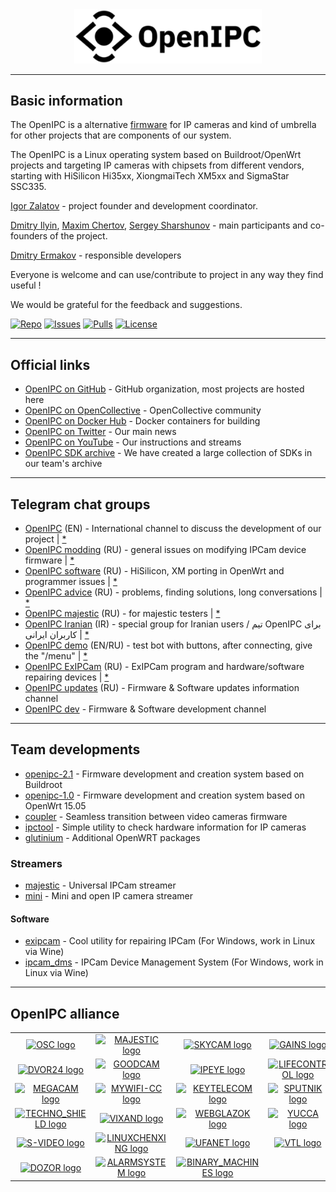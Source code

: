 
<div style="text-align:center"><img src="/images/logo_openipc.png" width="300" /></div>

---------------------------------------------------------------------------------

## Basic information

The OpenIPC is a alternative [firmware](https://github.com/OpenIPC) for IP cameras and kind of umbrella for other projects that are components of our system.

The OpenIPC is a Linux operating system based on Buildroot/OpenWrt projects and targeting IP cameras with chipsets from different vendors, starting with HiSilicon Hi35xx, XiongmaiTech XM5xx and SigmaStar SSC335.

[Igor Zalatov](https://web.telegram.org/#/im?p=@FlyRouter) - project founder and development coordinator.

[Dmitry Ilyin](https://web.telegram.org/#/im?p=@widgetii), [Maxim Chertov](https://web.telegram.org/#/im?p=@mAX3773), [Sergey Sharshunov](https://web.telegram.org/#/im?p=@USSSSSH) - main participants and co-founders of the project.

[Dmitry Ermakov](https://web.telegram.org/#/im?p=@dimerrr) - responsible developers

Everyone is welcome and can use/contribute to project in any way they find useful !

We would be grateful for the feedback and suggestions.

[![Repo](https://img.shields.io/github/repo-size/OpenIPC/openipc.github.io)](https://github.com/OpenIPC/openipc.github.io)
[![Issues](https://img.shields.io/github/issues/OpenIPC/openipc.github.io)](https://github.com/OpenIPC/openipc.github.io/issues)
[![Pulls](https://img.shields.io/github/issues-pr/OpenIPC/openipc.github.io)](https://github.com/OpenIPC/openipc.github.io/pulls)
[![License](https://img.shields.io/github/license/OpenIPC/openipc.github.io)](https://opensource.org/licenses/MIT)

---------------------------------------------------------------------------------

## Official links

* [OpenIPC on GitHub](https://github.com/OpenIPC/) - GitHub organization, most projects are hosted here
* [OpenIPC on OpenCollective](https://opencollective.com/openipc) - OpenCollective community
* [OpenIPC on Docker Hub](https://hub.docker.com/u/openipc) - Docker containers for building
* [OpenIPC on Twitter](https://twitter.com/openipc) - Our main news
* [OpenIPC on YouTube](https://www.youtube.com/channel/UCaXlbR2uGTRFh8jQ2lCFd2g) - Our instructions and streams
* [OpenIPC SDK archive](https://opencollective.com/openipc/updates/restricting-public-access-to-dl-openipc-org-archive-files-from-1-august) - We have created a large collection of SDKs in our team's archive

---------------------------------------------------------------------------------

## Telegram chat groups

* [OpenIPC](https://t.me/openipc) (EN) - International channel to discuss the development of our project | [*](https://combot.org/c/1166652144)
* [OpenIPC modding](https://t.me/openipc_modding) (RU) - general issues on modifying IPCam device firmware | [*](https://combot.org/c/-1001247643198)
* [OpenIPC software](https://t.me/openipc_software) (RU) - HiSilicon, XM porting in OpenWrt and programmer issues | [*](https://combot.org/c/-1001196905312)
* [OpenIPC advice](https://t.me/openipc_advice) (RU) - problems, finding solutions, long conversations | [*](https://combot.org/c/1385065634)
* [OpenIPC majestic](https://t.me/joinchat/YgHc5Bg4NOoxOTdi) (RU) - for majestic testers | [*](#)
* [OpenIPC Iranian](https://t.me/joinchat/T_GwQUBTJdfXJrFb) (IR) - special group for Iranian users / تیم OpenIPC برای کاربران ایرانی | [*](https://combot.org/c/-1001341239361)
* [OpenIPC demo](https://t.me/openipc_demo)  (EN/RU) - test bot with buttons, after connecting, give the "/menu" | [*](https://combot.org/c/1414887196)
* [OpenIPC ExIPCam](https://t.me/ExIPCam) (RU) - ExIPCam program and hardware/software repairing devices | [*](https://combot.org/c/1213889378)
* [OpenIPC updates](https://t.me/s/openipc_updates) (RU) - Firmware & Software updates information channel
* [OpenIPC dev](https://t.me/s/openipc_dev) - Firmware & Software development channel

---------------------------------------------------------------------------------

## Team developments

* [openipc-2.1](https://openipc.github.io/openipc-2.1) - Firmware development and creation system based on Buildroot
* [openipc-1.0](https://github.com/OpenIPC/chaos_calmer) - Firmware development and creation system based on OpenWrt 15.05
* [coupler](https://github.com/OpenIPC/coupler) - Seamless transition between video cameras firmware
* [ipctool](https://openipc.github.io/ipctool) - Simple utility to check hardware information for IP cameras
* [glutinium](https://github.com/ZigFisher/Glutinium) - Additional OpenWRT packages

### Streamers

* [majestic](https://github.com/OpenIPC/majestic_issues/issues) - Universal IPCam streamer
* [mini](https://github.com/OpenIPC/mini) - Mini and open IP camera streamer

#### Software

* [exipcam](http://team.openipc.org/exipcam) - Cool utility for repairing IPCam (For Windows, work in Linux via Wine)
* [ipcam_dms](http://team.openipc.org/ipcam_dms) - IPCam Device Management System (For Windows, work in Linux via Wine)


---------------------------------------------------------------------------------

## OpenIPC alliance

|   |   |   |   |
|:-:|:-:|:-:|:-:|
| [![OSC logo](https://openipc.github.io/images/partner_osc_mini.png "OSC logo")](https://www.oscollective.org) | [![MAJESTIC logo](https://openipc.github.io/images/partner_majestic_mini.png "MAJESTIC logo")](https://majestic.cam) | [![SKYCAM logo](https://openipc.github.io/images/partner_skycam_mini.png "SKYCAM logo")](https://skycam.cam) | [![GAINS logo](https://openipc.github.io/images/partner_gain_mini.png "GAINS logo")](http://gains.company/) |
| [![DVOR24 logo](https://openipc.github.io/images/partner_dvor24_mini.png "DVOR24 logo")](https://dvor24.ru) | [![GOODCAM logo](https://openipc.github.io/images/partner_goodcam_mini.png "GOODCAM logo")](https://www.goodcam.io) | [![IPEYE logo](https://openipc.github.io/images/partner_ipeye_mini.png "IPEYE logo")](https://ipeye.ru) | [![LIFECONTROL logo](https://openipc.github.io/images/partner_lifecontrol_mini.png "LIFECONTROL logo")](https://lifecontrol.ru/) |
| [![MEGACAM logo](https://openipc.github.io/images/partner_megacam_mini.png "MEGACAM logo")](http://megacam.kz) | [![MYWIFI-CC logo](https://openipc.github.io/images/partner_mywifi-cc_mini.png "MYWIFI-CC logo")](https://xn--80aaaf0bh2e7a5c.xn--p1ai/) | [![KEYTELECOM logo](https://openipc.github.io/images/partner_keytelecom_mini.png "KEYTELECOM logo")](https://keytele.com) | [![SPUTNIK logo](https://openipc.github.io/images/partner_sputnik_mini.png "SPUTNIK logo")](https://sputnik.systems) |
| [![TECHNO_SHIELD logo](https://openipc.github.io/images/partner_techno-shield_mini.png "TECHNO_SCHIELD logo")](https://msvoko.ru) | [![VIXAND logo](https://openipc.github.io/images/partner_vixand_mini.png "VIXAND logo")](http://vixand.ru) | [![WEBGLAZOK logo](https://openipc.github.io/images/partner_webglazok_mini.png "WEBGLAZOK logo")](https://webglazok.com) | [![YUCCA logo](https://openipc.github.io/images/partner_yucca_mini.png "YUCCA logo")](https://yucca.app/en) |
| [![S-VIDEO logo](https://openipc.github.io/images/partner_s-video_mini.png "S-Video logo")](https://www.cctvsp.ru/cctv/openipc) | [![LINUXCHENXING logo](https://openipc.github.io/images/partner_linuxchenxing_mini.png "LINUXCHENXING logo")](https://linux-chenxing.org)  | [![UFANET logo](https://openipc.github.io/images/partner_ufanet_mini.png "UFANET logo")](https://www.ufanet.ru/) | [![VTL logo](https://openipc.github.io/images/partner_vtl_mini.png "VTL logo")](https://vtl.su/#rec35109538) |
| [![DOZOR logo](https://openipc.github.io/images/partner_dozor_mini.png "DOZOR logo")](https://dozor-smart.ru) |  [![ALARMSYSTEM logo](https://openipc.github.io/images/partner_alarmsystem_mini.png "ALARMSYSTEM logo")](https://alarmsystem-cctv.ru/product-category/cctv-products/cctv-cameras/ip-cameras-cctv/?swoof=1&product_brands=openipc&really_curr_tax=189-product_cat) | [![BINARY_MACHINES logo](https://openipc.github.io/images/partner_binary-machines_mini.png "BINARY_MACHINES logo")](http://bmachines.ru) | |
